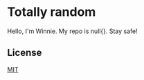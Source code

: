 # Totally random

Hello, I'm Winnie. My repo is null{}. 
Stay safe!


## License
[MIT](https://choosealicense.com/licenses/mit/)
